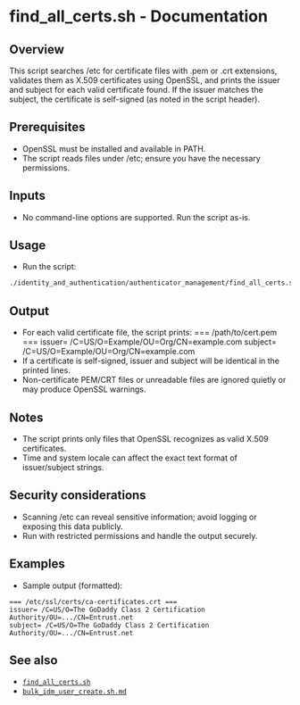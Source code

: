 # find_all_certs.sh - Documentation

## Overview
This script searches /etc for certificate files with .pem or .crt extensions, validates them as X.509 certificates using OpenSSL, and prints the issuer and subject for each valid certificate found. If the issuer matches the subject, the certificate is self-signed (as noted in the script header).

## Prerequisites
- OpenSSL must be installed and available in PATH.
- The script reads files under /etc; ensure you have the necessary permissions.

## Inputs
- No command-line options are supported. Run the script as-is.

## Usage
- Run the script:

```bash
./identity_and_authentication/authenticator_management/find_all_certs.sh
```

## Output
- For each valid certificate file, the script prints:
  === /path/to/cert.pem ===
  issuer= /C=US/O=Example/OU=Org/CN=example.com
  subject= /C=US/O=Example/OU=Org/CN=example.com
- If a certificate is self-signed, issuer and subject will be identical in the printed lines.
- Non-certificate PEM/CRT files or unreadable files are ignored quietly or may produce OpenSSL warnings.

## Notes
- The script prints only files that OpenSSL recognizes as valid X.509 certificates.
- Time and system locale can affect the exact text format of issuer/subject strings.

## Security considerations
- Scanning /etc can reveal sensitive information; avoid logging or exposing this data publicly.
- Run with restricted permissions and handle the output securely.

## Examples
- Sample output (formatted):

```text
=== /etc/ssl/certs/ca-certificates.crt ===
issuer= /C=US/O=The GoDaddy Class 2 Certification Authority/OU=.../CN=Entrust.net
subject= /C=US/O=The GoDaddy Class 2 Certification Authority/OU=.../CN=Entrust.net
```

## See also
- [`find_all_certs.sh`](identity_and_authentication/authenticator_management/find_all_certs.sh)
- [`bulk_idm_user_create.sh.md`](access_control/account_management_and_enforcement/bulk_idm_user_create.sh.md)